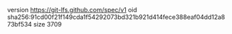 version https://git-lfs.github.com/spec/v1
oid sha256:91cd00f21f149cda1f54292073bd321b921d414fece388eaf04dd12a873bf534
size 3709
